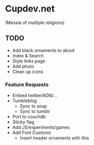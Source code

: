 # Cupdev.net
(Messia of multiple religions)

## TODO

* Add black ornaments to about
* Index & Search
* Style links page
* Add photo
* Clean up icons

### Feature Requests

* Embed twitter/ADN/...
* Tumbleblog
    * Sync to soup
    * Sync to tumblr
* Port to couchdb
* Sticky flag
* Add JS/experiments/games
* Add Font Customn
  * Insert header ornaments with this
